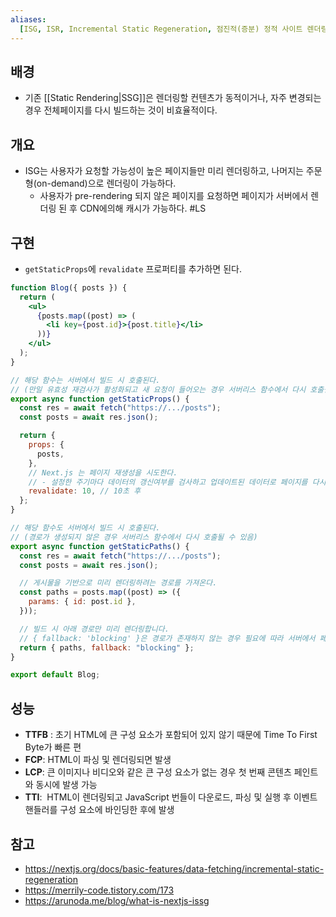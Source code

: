 ```yaml
---
aliases:
  [ISG, ISR, Incremental Static Regeneration, 점진적(증분) 정적 사이트 렌더링]
---
```


## 배경

- 기존 [[Static Rendering|SSG]]은 렌더링할 컨텐츠가 동적이거나, 자주 변경되는 경우 전체페이지를 다시 빌드하는 것이 비효율적이다.

## 개요

- ISG는 사용자가 요청할 가능성이 높은 페이지들만 미리 렌더링하고, 나머지는 주문형(on-demand)으로 렌더링이 가능하다.
  - 사용자가 pre-rendering 되지 않은 페이지를 요청하면 페이지가 서버에서 렌더링 된 후 CDN에의해 캐시가 가능하다. #LS

## 구현

- `getStaticProps`에 `revalidate` 프로퍼티를 추가하면 된다.

```jsx
function Blog({ posts }) {
  return (
    <ul>
      {posts.map((post) => (
        <li key={post.id}>{post.title}</li>
      ))}
    </ul>
  );
}

// 해당 함수는 서버에서 빌드 시 호출된다.
// (만일 유효성 재검사가 활성화되고 새 요청이 들어오는 경우 서버리스 함수에서 다시 호출될 수 있음)
export async function getStaticProps() {
  const res = await fetch("https://.../posts");
  const posts = await res.json();

  return {
    props: {
      posts,
    },
    // Next.js 는 페이지 재생성을 시도한다.
    // - 설정한 주기마다 데이터의 갱신여부를 검사하고 업데이트된 데이터로 페이지를 다시 정적으로 생성한다.
    revalidate: 10, // 10초 후
  };
}

// 해당 함수도 서버에서 빌드 시 호출된다.
// (경로가 생성되지 않은 경우 서버리스 함수에서 다시 호출될 수 있음)
export async function getStaticPaths() {
  const res = await fetch("https://.../posts");
  const posts = await res.json();

  // 게시물을 기반으로 미리 렌더링하려는 경로를 가져온다.
  const paths = posts.map((post) => ({
    params: { id: post.id },
  }));

  // 빌드 시 아래 경로만 미리 렌더링합니다.
  // { fallback: 'blocking' }은 경로가 존재하지 않는 경우 필요에 따라 서버에서 페이지를 렌더링한다.
  return { paths, fallback: "blocking" };
}

export default Blog;
```

## 성능

- **TTFB** : 초기 HTML에 큰 구성 요소가 포함되어 있지 않기 때문에 Time To First Byte가 빠른 편
- **FCP**: HTML이 파싱 및 렌더링되면 발생
- **LCP**: 큰 이미지나 비디오와 같은 큰 구성 요소가 없는 경우 첫 번째 콘텐츠 페인트와 동시에 발생 가능
- **TTI**:  HTML이 렌더링되고 JavaScript 번들이 다운로드, 파싱 및 실행 후 이벤트 핸들러를 구성 요소에 바인딩한 후에 발생

## 참고

- https://nextjs.org/docs/basic-features/data-fetching/incremental-static-regeneration
- https://merrily-code.tistory.com/173
- https://arunoda.me/blog/what-is-nextjs-issg
